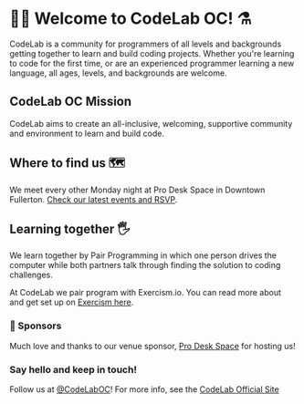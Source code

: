 # 🍊🔬 Welcome to CodeLab OC! :alembic:
CodeLab is a community for programmers of all levels and backgrounds getting together to learn and build coding projects. Whether you're learning to code for the first time, or are an experienced programmer learning a new language, all ages, levels, and backgrounds are welcome.

## CodeLab OC Mission
CodeLab aims to create an all-inclusive, welcoming, supportive community and environment to learn and build code.

## Where to find us 🗺
We meet every other Monday night at Pro Desk Space in Downtown Fullerton. [Check our latest events and RSVP](https://www.meetup.com/Orange-Countys-Creative-CoWorking-Downtown-Fullerton/events/235909551/).

## Learning together :raised_hand_with_fingers_splayed:
We learn together by Pair Programming in which one person drives the computer while both partners talk through finding the solution to coding challenges.

At CodeLab we pair program with Exercism.io. You can read more about and get set up on [Exercism here](http://exercism.io/how-it-works/newbie).

### 🎉 Sponsors
Much love and thanks to our venue sponsor, [Pro Desk Space](http://prodeskspace.com/) for hosting us!

### Say hello and keep in touch!
Follow us at [@CodeLabOC](https://twitter.com/codelaboc)!
For more info, see the [CodeLab Official Site](https://codelaboc.github.io/)
